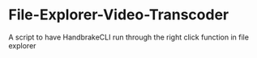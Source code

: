 # File-Explorer-Video-Transcoder
A script to have HandbrakeCLI run through the right click function in file explorer
